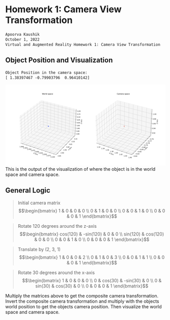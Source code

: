 # Homework 1: Camera View Transformation 
```
Apoorva Kaushik
October 1, 2022
Virtual and Augmented Reality Homework 1: Camera View Transformation
```

## Object Position and Visualization
```
Object Position in the camera space:
[ 1.38397467 -0.79903796  0.96410142]
```

![Output visualization of world space and camera space](images/plot_out.png)
This is the output of the visualization of where the object is in the world space and camera space.

## General Logic

> Initial camera matrix
$$\begin{bmatrix} 
1 & 0 & 0 & 0 \\ 
0 & 1 & 0 & 0 \\ 
0 & 0 & 1 & 0 \\
0 & 0 & 0 & 1
\end{bmatrix}$$

> Rotate 120 degrees around the z-axis
$$\begin{bmatrix} 
cos(120) & -sin(120) & 0 & 0 \\ 
sin(120) & cos(120) & 0 & 0 \\ 
0 & 0 & 1 & 0 \\
0 & 0 & 0 & 1
\end{bmatrix}$$

> Translate by (2, 3, 1)
$$\begin{bmatrix} 
1 & 0 & 0 & 2 \\ 
0 & 1 & 0 & 3 \\ 
0 & 0 & 1 & 1 \\
0 & 0 & 0 & 1
\end{bmatrix}$$


> Rotate 30 degrees around the x-axis
$$\begin{bmatrix} 
1 & 0 & 0 & 0 \\ 
0 & cos(30) & -sin(30) & 0 \\ 
0 & sin(30) & cos(30) & 0 \\
0 & 0 & 0 & 1
\end{bmatrix}$$

Multiply the matrices above to get the composite camera transformation. Invert the composite camera transformation and multiply with the objects world position to get the objects camera position. Then visualize the world space and camera space.